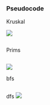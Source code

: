 

### Pseudocode

Kruskal

![](./../img/2024-05-14-19-07-24.png)



```py

```

Prims

```python

```

![](./../img/2024-05-14-19-28-06.png)

bfs

```py

```


dfs
![](./../img/2024-05-14-19-29-31.png)


```py


```





